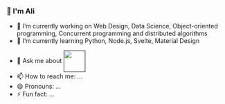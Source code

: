 ### 👋 I'm Ali

<!--
**AliHaider-codes/AliHaider-codes** is a ✨ _special_ ✨ repository because its `README.md` (this file) appears on your GitHub profile.
Here are some ideas to get you started:
-->

- 🔭 I’m currently working on Web Design, Data Science, Object-oriented programming, Concurrent programming and distributed algorithms
- 🌱 I’m currently learning Python, Node.js, Svelte, Material Design
<!--
- 👯 I’m looking to collaborate on ...
- 🤔 I’m looking for help with ... -->
- 💬 Ask me about <a href="" target="blank"><img align="center" src="https://www.python.org/static/img/python-logo@2x.png" height="50" /></a>
- 📫 How to reach me: ...
- 😄 Pronouns: ...
- ⚡ Fun fact: ...
